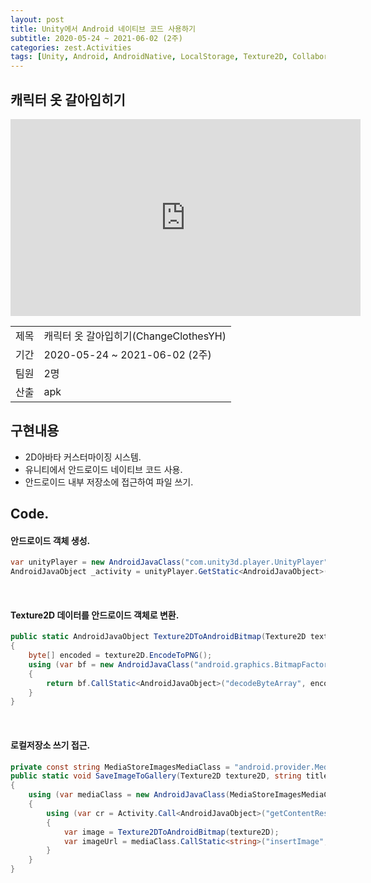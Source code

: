 ```yaml
---
layout: post
title: Unity에서 Android 네이티브 코드 사용하기
subtitle: 2020-05-24 ~ 2021-06-02 (2주)
categories: zest.Activities  
tags: [Unity, Android, AndroidNative, LocalStorage, Texture2D, Collaboration]  
---
```


## 캐릭터 옷 갈아입히기  
<iframe width="560" height="315" src="https://www.youtube.com/embed/bqZkXvOmhbk" title="YouTube video player" frameborder="0" allow="accelerometer; autoplay; clipboard-write; encrypted-media; gyroscope; picture-in-picture" allowfullscreen></iframe>
<br>

<table>
  <tr>
    <td>제목</td>
    <td>캐릭터 옷 갈아입히기(ChangeClothesYH)</td>
  </tr>
  <tr>
    <td>기간</td>
    <td>2020-05-24 ~ 2021-06-02 (2주)</td>
  </tr>
  <tr>
    <td>팀원</td>
    <td>2명</td>
  </tr>
  <tr>
    <td>산출</td>
    <td>apk</td>
  </tr>
</table>

## 구현내용  
- 2D아바타 커스터마이징 시스템.  
- 유니티에서 안드로이드 네이티브 코드 사용.  
- 안드로이드 내부 저장소에 접근하여 파일 쓰기.  

## Code.
#### 안드로이드 객체 생성.  
``` csharp
var unityPlayer = new AndroidJavaClass("com.unity3d.player.UnityPlayer");
AndroidJavaObject _activity = unityPlayer.GetStatic<AndroidJavaObject>("currentActivity");
```  
<br>

#### Texture2D 데이터를 안드로이드 객체로 변환.  
``` csharp
public static AndroidJavaObject Texture2DToAndroidBitmap(Texture2D texture2D)
{
    byte[] encoded = texture2D.EncodeToPNG();
    using (var bf = new AndroidJavaClass("android.graphics.BitmapFactory"))
    {
        return bf.CallStatic<AndroidJavaObject>("decodeByteArray", encoded, 0, encoded.Length);
    }
}
```  
<br>

#### 로컬저장소 쓰기 접근.  
``` csharp
private const string MediaStoreImagesMediaClass = "android.provider.MediaStore$Images$Media";
public static void SaveImageToGallery(Texture2D texture2D, string title, string description)
{
    using (var mediaClass = new AndroidJavaClass(MediaStoreImagesMediaClass))
    {
        using (var cr = Activity.Call<AndroidJavaObject>("getContentResolver"))
        {
            var image = Texture2DToAndroidBitmap(texture2D);
            var imageUrl = mediaClass.CallStatic<string>("insertImage", cr, image, title, description);
        }
    }
}
```  
<br>
